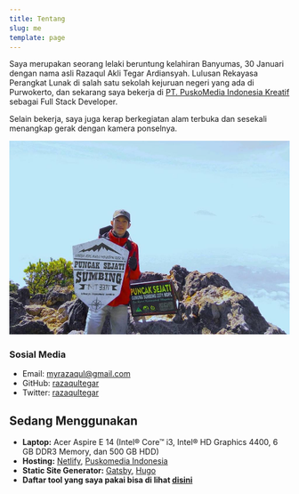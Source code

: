 ```yaml
---
title: Tentang
slug: me
template: page
---
```


Saya merupakan seorang lelaki beruntung kelahiran Banyumas, 30 Januari dengan nama asli Razaqul Akli Tegar Ardiansyah. Lulusan Rekayasa Perangkat Lunak di salah satu sekolah kejuruan negeri yang ada di Purwokerto, dan sekarang saya bekerja di [PT. PuskoMedia Indonesia Kreatif](https://www.puskomedia.id/) sebagai Full Stack Developer.

Selain bekerja, saya juga kerap berkegiatan alam terbuka dan sesekali menangkap gerak dengan kamera ponselnya.

![Me](../uploads/razaqultegar-full.jpg)

### Sosial Media

- Email: [myrazaqul@gmail.com](mailto:myrazaqul@gmail.com)
- GitHub: [razaqultegar](https://github.com/razaqultegar)
- Twitter: [razaqultegar](https://twitter.com/razaqultegar)

## Sedang Menggunakan

-   **Laptop:**  Acer Aspire E 14 (Intel® Core™ i3, Intel® HD Graphics 4400, 6 GB DDR3 Memory, dan 500 GB HDD)
-   **Hosting:**  [Netlify](https://netlify.com/),  [Puskomedia Indonesia](https://www.puskomedia.id/)
-   **Static Site Generator:**  [Gatsby](https://gatsbyjs.org/), [Hugo](https://gohugo.io/)
-   **Daftar tool yang saya pakai bisa di lihat [disini](/tool/)**
